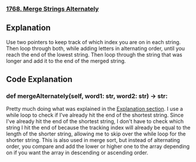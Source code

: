 ### [1768. Merge Strings Alternately](https://leetcode.com/problems/merge-strings-alternately/description/)
## Explanation
Use two pointers to keep track of which index you are on in each string. Then loop through both, while adding letters in alternating order, until you reach the end of the lowest string. Then loop through the string that was longer and add it to the end of the merged string.

## Code Explanation
### def mergeAlternately(self, word1: str, word2: str) -> str:
Pretty much doing what was explained in the [Explanation section](#explanation). I use a while loop to check if I've already hit the end of the shortest string. Since I've already hit the end of the shortest string, I don't have to check which string I hit the end of because the tracking index will already be equal to the length of the shorter string, allowing me to skip over the while loop for the shorter string. This is also used in merge sort, but instead of alternating order, you compare and add the lower or higher one to the array depending on if you want the array in descending or ascending order.
